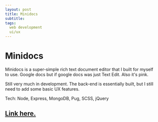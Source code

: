 ```yaml
---
layout: post
title: Minidocs
subtitle: 
tags:
  web development
  ui/ux
---
```


# Minidocs

Minidocs is a super-simple rich text document editor that I built for myself to use. Google docs but if google docs was just Text Edit. Also it's pink.

Still very much in development. The back-end is essentially built, but I still need to add some basic UX features.

Tech: Node, Express, MongoDB, Pug, SCSS, jQuery

## [Link here.](http://minidocs.glitch.me)

